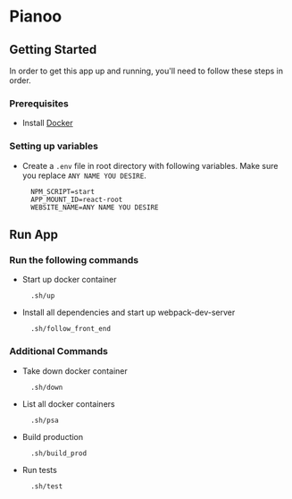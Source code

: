 # Pianoo

## Getting Started

In order to get this app up and running, you'll need to follow these steps in order.

### Prerequisites

* Install [Docker](https://www.docker.com/)

### Setting up variables

* Create a `.env` file in root directory with following variables. Make sure you replace `ANY NAME YOU DESIRE`.

        NPM_SCRIPT=start
        APP_MOUNT_ID=react-root
        WEBSITE_NAME=ANY NAME YOU DESIRE

## Run App

### Run the following commands

* Start up docker container

        .sh/up

* Install all dependencies and start up webpack-dev-server

        .sh/follow_front_end

### Additional Commands

* Take down docker container

		.sh/down

* List all docker containers

		.sh/psa

* Build production

		.sh/build_prod

* Run tests

		.sh/test